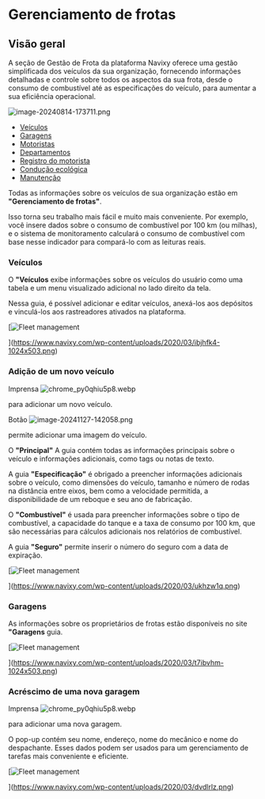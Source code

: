 # Gerenciamento de frotas

## Visão geral

A seção de Gestão de Frota da plataforma Navixy oferece uma gestão simplificada dos veículos da sua organização, fornecendo informações detalhadas e controle sobre todos os aspectos da sua frota, desde o consumo de combustível até as especificações do veículo, para aumentar a sua eficiência operacional.

![image-20240814-173711.png](./attachments/image-20240814-173711.png)

- [Veículos](./gerenciamento-de-frotas/veiculos.md)
- [Garagens](./gerenciamento-de-frotas/garagens.md)
- [Motoristas](./gerenciamento-de-frotas/motoristas.md)
- [Departamentos](./gerenciamento-de-frotas/departamentos.md)
- [Registro do motorista](./gerenciamento-de-frotas/registro-do-motorista.md)
- [Condução ecológica](./gerenciamento-de-frotas/conducao-ecologica.md)
- [Manutenção](./gerenciamento-de-frotas/manutencao.md)

Todas as informações sobre os veículos de sua organização estão em **"Gerenciamento de frotas"**.

Isso torna seu trabalho mais fácil e muito mais conveniente. Por exemplo, você insere dados sobre o consumo de combustível por 100 km (ou milhas), e o sistema de monitoramento calculará o consumo de combustível com base nesse indicador para compará-lo com as leituras reais.

### Veículos

O **"Veículos** exibe informações sobre os veículos do usuário como uma tabela e um menu visualizado adicional no lado direito da tela.

Nessa guia, é possível adicionar e editar veículos, anexá-los aos depósitos e vinculá-los aos rastreadores ativados na plataforma.

[![Fleet management](https://www.navixy.com/wp-content/uploads/2020/03/ibjhfk4-600x295.png)

](https://www.navixy.com/wp-content/uploads/2020/03/ibjhfk4-1024x503.png)

### Adição de um novo veículo

Imprensa ![chrome_py0qhiu5p8.webp](./attachments/chrome_py0qhiu5p8.webp)

 para adicionar um novo veículo.

Botão ![image-20241127-142058.png](./attachments/image-20241127-142058.png)

 permite adicionar uma imagem do veículo.

O **"Principal"** A guia contém todas as informações principais sobre o veículo e informações adicionais, como tags ou notas de texto.

A guia **"Especificação"** é obrigado a preencher informações adicionais sobre o veículo, como dimensões do veículo, tamanho e número de rodas na distância entre eixos, bem como a velocidade permitida, a disponibilidade de um reboque e seu ano de fabricação.

O **"Combustível"** é usada para preencher informações sobre o tipo de combustível, a capacidade do tanque e a taxa de consumo por 100 km, que são necessárias para cálculos adicionais nos relatórios de combustível.

A guia **"Seguro"** permite inserir o número do seguro com a data de expiração.

[![Fleet management](https://www.navixy.com/wp-content/uploads/2020/03/ukhzw1q-502x600.png)

](https://www.navixy.com/wp-content/uploads/2020/03/ukhzw1q.png)

### Garagens

As informações sobre os proprietários de frotas estão disponíveis no site **"Garagens** guia.

[![Fleet management](https://www.navixy.com/wp-content/uploads/2020/03/t7ibvhm-600x295.png)

](https://www.navixy.com/wp-content/uploads/2020/03/t7ibvhm-1024x503.png)

### Acréscimo de uma nova garagem

Imprensa ![chrome_py0qhiu5p8.webp](./attachments/chrome_py0qhiu5p8.webp)

 para adicionar uma nova garagem.

O pop-up contém seu nome, endereço, nome do mecânico e nome do despachante. Esses dados podem ser usados para um gerenciamento de tarefas mais conveniente e eficiente.

[![Fleet management](https://www.navixy.com/wp-content/uploads/2020/03/dvdlrlz-430x600.png)

](https://www.navixy.com/wp-content/uploads/2020/03/dvdlrlz.png)